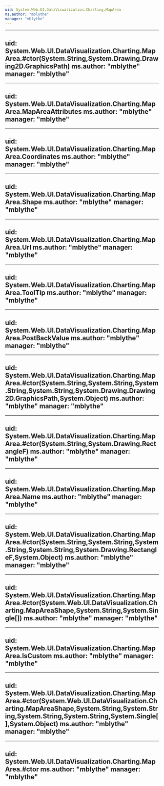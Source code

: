 ```yaml
---
uid: System.Web.UI.DataVisualization.Charting.MapArea
ms.author: "mblythe"
manager: "mblythe"
---
```


---
uid: System.Web.UI.DataVisualization.Charting.MapArea.#ctor(System.String,System.Drawing.Drawing2D.GraphicsPath)
ms.author: "mblythe"
manager: "mblythe"
---

---
uid: System.Web.UI.DataVisualization.Charting.MapArea.MapAreaAttributes
ms.author: "mblythe"
manager: "mblythe"
---

---
uid: System.Web.UI.DataVisualization.Charting.MapArea.Coordinates
ms.author: "mblythe"
manager: "mblythe"
---

---
uid: System.Web.UI.DataVisualization.Charting.MapArea.Shape
ms.author: "mblythe"
manager: "mblythe"
---

---
uid: System.Web.UI.DataVisualization.Charting.MapArea.Url
ms.author: "mblythe"
manager: "mblythe"
---

---
uid: System.Web.UI.DataVisualization.Charting.MapArea.ToolTip
ms.author: "mblythe"
manager: "mblythe"
---

---
uid: System.Web.UI.DataVisualization.Charting.MapArea.PostBackValue
ms.author: "mblythe"
manager: "mblythe"
---

---
uid: System.Web.UI.DataVisualization.Charting.MapArea.#ctor(System.String,System.String,System.String,System.String,System.Drawing.Drawing2D.GraphicsPath,System.Object)
ms.author: "mblythe"
manager: "mblythe"
---

---
uid: System.Web.UI.DataVisualization.Charting.MapArea.#ctor(System.String,System.Drawing.RectangleF)
ms.author: "mblythe"
manager: "mblythe"
---

---
uid: System.Web.UI.DataVisualization.Charting.MapArea.Name
ms.author: "mblythe"
manager: "mblythe"
---

---
uid: System.Web.UI.DataVisualization.Charting.MapArea.#ctor(System.String,System.String,System.String,System.String,System.Drawing.RectangleF,System.Object)
ms.author: "mblythe"
manager: "mblythe"
---

---
uid: System.Web.UI.DataVisualization.Charting.MapArea.#ctor(System.Web.UI.DataVisualization.Charting.MapAreaShape,System.String,System.Single[])
ms.author: "mblythe"
manager: "mblythe"
---

---
uid: System.Web.UI.DataVisualization.Charting.MapArea.IsCustom
ms.author: "mblythe"
manager: "mblythe"
---

---
uid: System.Web.UI.DataVisualization.Charting.MapArea.#ctor(System.Web.UI.DataVisualization.Charting.MapAreaShape,System.String,System.String,System.String,System.String,System.Single[],System.Object)
ms.author: "mblythe"
manager: "mblythe"
---

---
uid: System.Web.UI.DataVisualization.Charting.MapArea.#ctor
ms.author: "mblythe"
manager: "mblythe"
---
